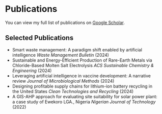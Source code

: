 # Publications

You can view my full list of publications on [Google Scholar](https://scholar.google.com/citations?user=pcMH0J0AAAAJ&hl=en).

## Selected Publications
- Smart waste management: A paradigm shift enabled by artificial intelligence *Waste Management Bulletin* (2024)
- Sustainable and Energy-Efficient Production of Rare-Earth Metals via Chloride-Based Molten Salt Electrolysis *ACS Sustainable Chemistry & Engineering* (2024)
- Leveraging artificial intelligence in vaccine development: A narrative review *Journal of Microbiological Methods* (2024)
- Designing profitable supply chains for lithium-ion battery recycling in the United States *Clean Technologies and Recycling* (2024)
- A GIS-AHP approach for evaluating site suitability for solar power plant: a case study of Ewekoro LGA., Nigeria *Nigerian Journal of Technology* (2022)
